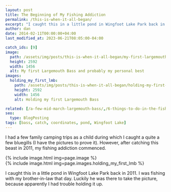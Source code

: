 ```yaml
---
layout: post
title: The Beginning of My Fishing Addiction
permalink: /this-is-when-it-all-began/
excerpt: "I caught this in a little pond in Wingfoot Lake Park back in 2011. I was fishing with my brother-in-law that day. Luckily he was there to take the picture, because apparently I had trouble holding it up."
author: dan
date: 2014-02-11T00:00:00+04:00
last_modified_at: 2023-06-21T08:05:00-04:00

catch_ids: [9]
image:
  path: /assets/img/posts/this-is-when-it-all-began/my-first-largemouth-bass-1456x2592.jpg
  height: 2592
  width: 1456
  alt: My first Largemouth Bass and probably my personal best
images:
  holding_my_first_lmb:
    path: /assets/img/posts/this-is-when-it-all-began/holding-my-first-largemouth-bass-1456x2592.jpg
    height: 2592
    width: 1456
    alt: Holding my first Largemouth Bass

related: [/a-few-mid-march-largemouth-bass/,/6-things-to-do-in-the-fishing-off-season,/my-first-aep-adventure/,]
seo:
  type: BlogPosting
tags: [bass, catch, coordinates, pond, Wingfoot Lake]
---
```

I had a few family camping trips as a child during which I caught a quite a few bluegills (I have the pictures to prove it). However, after catching this beast in 2011, my fishing addiction commenced.

<div class='gallery'>
  <div class='gallery-item'>
      {% include image.html img=page.image %}
  </div>
  <div class='gallery-item'>
      {% include image.html img=page.images.holding_my_first_lmb %}
  </div>
</div>

I caught this in a little pond in Wingfoot Lake Park back in 2011. I was fishing with my brother-in-law that day. Luckily he was there to take the picture, because apparently I had trouble holding it up.
